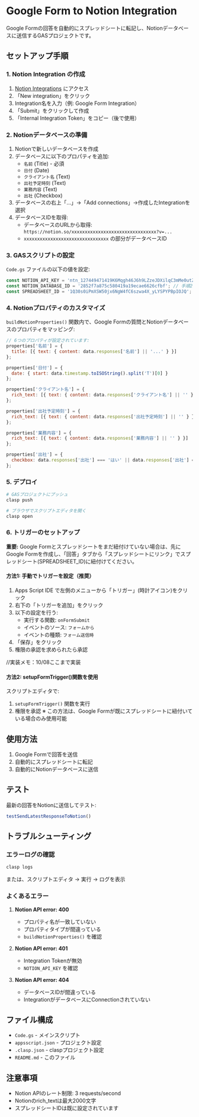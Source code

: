 # Google Form to Notion Integration

Google Formの回答を自動的にスプレッドシートに転記し、Notionデータベースに送信するGASプロジェクトです。

## セットアップ手順

### 1. Notion Integration の作成

1. [Notion Integrations](https://www.notion.so/my-integrations) にアクセス
2. 「New integration」をクリック
3. Integration名を入力（例: Google Form Integration）
4. 「Submit」をクリックして作成
5. 「Internal Integration Token」をコピー（後で使用）

### 2. Notionデータベースの準備

1. Notionで新しいデータベースを作成
2. データベースに以下のプロパティを追加:
   - `名前` (Title) - 必須
   - `日付` (Date)
   - `クライアント名` (Text)
   - `出社予定時刻` (Text)
   - `業務内容` (Text)
   - `出社` (Checkbox)
3. データベースの右上「...」→「Add connections」→作成したIntegrationを選択
4. データベースIDを取得:
   - データベースのURLから取得: `https://notion.so/xxxxxxxxxxxxxxxxxxxxxxxxxxxxxxxx?v=...`
   - `xxxxxxxxxxxxxxxxxxxxxxxxxxxxxxxx` の部分がデータベースID

### 3. GASスクリプトの設定

`Code.gs` ファイルの以下の値を設定:

```javascript
const NOTION_API_KEY = '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'; // 手順1で取得したトークン
const NOTION_DATABASE_ID = '2852f7a875c580419a19ecae6626cfbf'; // 手順2で取得したデータベースID
const SPREADSHEET_ID = '1Q30s0iPmXSW50jx6NgW4fC6szwa4X_yLYSPYPBpIOJQ'; // 既に設定済み
```

### 4. Notionプロパティのカスタマイズ

`buildNotionProperties()` 関数内で、Google Formの質問とNotionデータベースのプロパティをマッピング:

```javascript
// 6つのプロパティが設定されています:
properties['名前'] = {
  title: [{ text: { content: data.responses['名前'] || '...' } }]
};

properties['日付'] = {
  date: { start: data.timestamp.toISOString().split('T')[0] }
};

properties['クライアント名'] = {
  rich_text: [{ text: { content: data.responses['クライアント名'] || '' } }]
};

properties['出社予定時刻'] = {
  rich_text: [{ text: { content: data.responses['出社予定時刻'] || '' } }]
};

properties['業務内容'] = {
  rich_text: [{ text: { content: data.responses['業務内容'] || '' } }]
};

properties['出社'] = {
  checkbox: data.responses['出社'] === 'はい' || data.responses['出社'] === 'true'
};
```

### 5. デプロイ

```bash
# GASプロジェクトにプッシュ
clasp push

# ブラウザでスクリプトエディタを開く
clasp open
```

### 6. トリガーのセットアップ

**重要:** Google Formとスプレッドシートをまだ紐付けていない場合は、先にGoogle Formを作成し、「回答」タブから「スプレッドシートにリンク」でスプレッドシート(SPREADSHEET_ID)に紐付けてください。

#### 方法1: 手動でトリガーを設定（推奨）
1. Apps Script IDE で左側のメニューから「トリガー」(時計アイコン)をクリック
2. 右下の「トリガーを追加」をクリック
3. 以下の設定を行う:
   - 実行する関数: `onFormSubmit`
   - イベントのソース: `フォームから`
   - イベントの種類: `フォーム送信時`
4. 「保存」をクリック
5. 権限の承認を求められたら承認

//実装メモ：10/08ここまで実装

#### 方法2: setupFormTrigger()関数を使用
スクリプトエディタで:
1. `setupFormTrigger()` 関数を実行
2. 権限を承認
※ この方法は、Google Formが既にスプレッドシートに紐付いている場合のみ使用可能

## 使用方法

1. Google Formで回答を送信
2. 自動的にスプレッドシートに転記
3. 自動的にNotionデータベースに送信

## テスト

最新の回答をNotionに送信してテスト:

```javascript
testSendLatestResponseToNotion()
```

## トラブルシューティング

### エラーログの確認

```bash
clasp logs
```

または、スクリプトエディタ → 実行 → ログを表示

### よくあるエラー

1. **Notion API error: 400**
   - プロパティ名が一致していない
   - プロパティタイプが間違っている
   - `buildNotionProperties()` を確認

2. **Notion API error: 401**
   - Integration Tokenが無効
   - `NOTION_API_KEY` を確認

3. **Notion API error: 404**
   - データベースIDが間違っている
   - IntegrationがデータベースにConnectionされていない

## ファイル構成

- `Code.gs` - メインスクリプト
- `appsscript.json` - プロジェクト設定
- `.clasp.json` - claspプロジェクト設定
- `README.md` - このファイル

## 注意事項

- Notion APIのレート制限: 3 requests/second
- Notionのrich_textは最大2000文字
- スプレッドシートIDは既に設定されています
